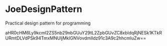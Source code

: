 # JoeDesignPattern
Practical design pattern for programming

aHR0cHM6Ly9kcml2ZS5nb29nbGUuY29tL2ZpbGUvZC8xbldqRjNESk1KTkRURmtDLVdPSk94TmxMNUljMklGNVovdmlldz91c3A9c2hhcmluZw==
